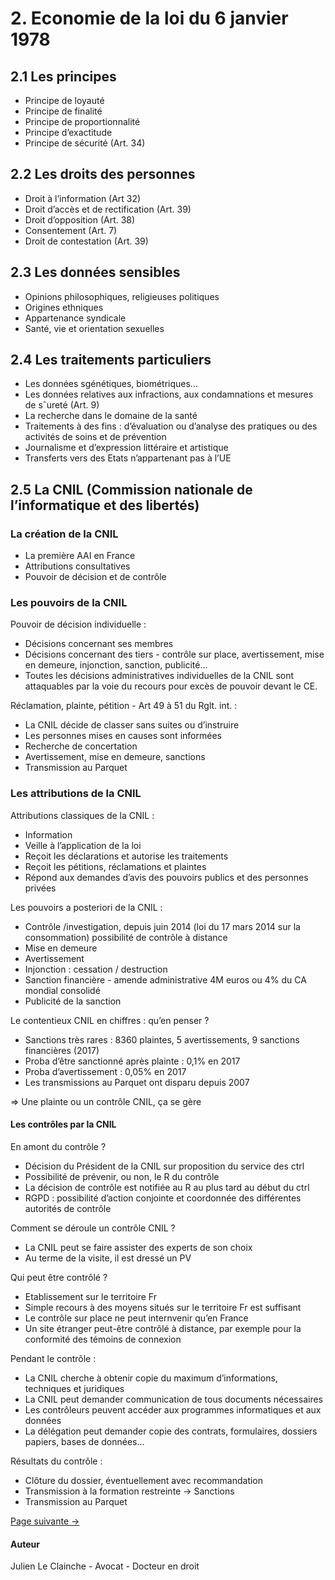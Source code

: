 # 2. Economie de la loi du 6 janvier 1978

## 2.1 Les principes 
- Principe de loyauté
- Principe de finalité
- Principe de proportionnalité
- Principe d’exactitude
- Principe de sécurité (Art. 34)

## 2.2 Les droits des personnes
- Droit à l’information (Art 32)
- Droit d’accès et de rectification (Art. 39)
- Droit d’opposition (Art. 38)
- Consentement (Art. 7)
- Droit de contestation (Art. 39)

## 2.3 Les données sensibles
- Opinions philosophiques, religieuses politiques
- Origines ethniques
- Appartenance syndicale
- Santé, vie et orientation sexuelles

## 2.4 Les traitements particuliers
- Les données sgénétiques, biométriques...
- Les données relatives aux infractions, aux condamnations et mesures de sˆureté (Art. 9)
- La recherche dans le domaine de la santé
- Traitements à des fins : d’évaluation ou d’analyse des pratiques ou des activités de soins et de prévention
- Journalisme et d’expression littéraire et artistique
- Transferts vers des Etats n’appartenant pas à l’UE

## 2.5 La CNIL (Commission nationale de l’informatique et des libertés)

### La création de la CNIL
- La première AAI en France
- Attributions consultatives
- Pouvoir de décision et de contrôle

### Les pouvoirs de la CNIL
Pouvoir de décision individuelle :
- Décisions concernant ses membres
- Décisions concernant des tiers - contrôle sur place, avertissement, mise en demeure, injonction, sanction, publicité...
- Toutes les décisions administratives individuelles de la CNIL sont attaquables par la voie du recours pour excès de pouvoir devant le CE.

Réclamation, plainte, pétition - Art 49 à 51 du Rglt. int. :
- La CNIL décide de classer sans suites ou d’instruire
- Les personnes mises en causes sont informées
- Recherche de concertation
- Avertissement, mise en demeure, sanctions
- Transmission au Parquet

### Les attributions de la CNIL
Attributions classiques de la CNIL :
- Information
- Veille à l’application de la loi
- Reçoit les déclarations et autorise les traitements
- Reçoit les pétitions, réclamations et plaintes
- Répond aux demandes d’avis des pouvoirs publics et des personnes privées

Les pouvoirs a posteriori de la CNIL :
- Contrôle /investigation, depuis juin 2014 (loi du 17 mars 2014 sur la consommation) possibilité de contrôle à distance
- Mise en demeure
- Avertissement
- Injonction : cessation / destruction
- Sanction financière - amende administrative 4M euros ou 4% du CA mondial consolidé
- Publicité de la sanction

Le contentieux CNIL en chiffres : qu’en penser ?
- Sanctions très rares : 8360 plaintes, 5 avertissements, 9 sanctions financières (2017)
- Proba d’être sanctionné après plainte : 0,1% en 2017
- Proba d’avertissement : 0,05% en 2017
- Les transmissions au Parquet ont disparu depuis 2007
  
⇒ Une plainte ou un contrôle CNIL, ça se gère

#### Les contrôles par la CNIL

En amont du contrôle ?
- Décision du Président de la CNIL sur proposition du service des ctrl
- Possibilité de prévenir, ou non, le R du contrôle
- La décision de contrôle est notifiée au R au plus tard au début du ctrl
- RGPD : possibilité d’action conjointe et coordonnée des différentes autorités de contrôle

Comment se déroule un contrôle CNIL ?
- La CNIL peut se faire assister des experts de son choix
- Au terme de la visite, il est dressé un PV

Qui peut être contrôlé ?
- Etablissement sur le territoire Fr
- Simple recours à des moyens situés sur le territoire Fr est suffisant
- Le contrôle sur place ne peut internvenir qu’en France
- Un site étranger peut-être contrôlé à distance, par exemple pour la conformité des témoins de connexion

Pendant le contrôle :
- La CNIL cherche à obtenir copie du maximum d’informations, techniques et juridiques
- La CNIL peut demander communication de tous documents nécessaires
- Les contrôleurs peuvent accéder aux programmes informatiques et aux données
- La délégation peut demander copie des contrats, formulaires, dossiers papiers, bases de données...

Résultats du contrôle :
- Clôture du dossier, éventuellement avec recommandation
- Transmission à la formation restreinte → Sanctions
- Transmission au Parquet

[Page suivante →](/3.%20Champ%20d’application) 

#### Auteur
Julien Le Clainche - Avocat - Docteur en droit